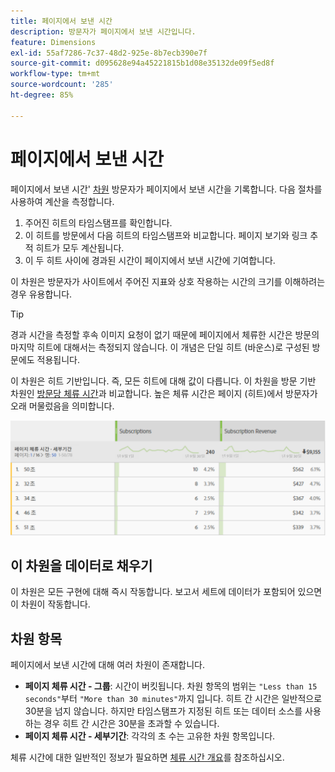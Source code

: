 ```yaml
---
title: 페이지에서 보낸 시간
description: 방문자가 페이지에서 보낸 시간입니다.
feature: Dimensions
exl-id: 55af7286-7c37-48d2-925e-8b7ecb390e7f
source-git-commit: d095628e94a45221815b1d08e35132de09f5ed8f
workflow-type: tm+mt
source-wordcount: '285'
ht-degree: 85%

---
```


# 페이지에서 보낸 시간

페이지에서 보낸 시간&#39; [차원](overview.md) 방문자가 페이지에서 보낸 시간을 기록합니다. 다음 절차를 사용하여 계산을 측정합니다.

1. 주어진 히트의 타임스탬프를 확인합니다.
2. 이 히트를 방문에서 다음 히트의 타임스탬프와 비교합니다. 페이지 보기와 링크 추적 히트가 모두 계산됩니다.
3. 이 두 히트 사이에 경과된 시간이 페이지에서 보낸 시간에 기여합니다.

이 차원은 방문자가 사이트에서 주어진 지표와 상호 작용하는 시간의 크기를 이해하려는 경우 유용합니다.

>[!TIP]
>
>경과 시간을 측정할 후속 이미지 요청이 없기 때문에 페이지에서 체류한 시간은 방문의 마지막 히트에 대해서는 측정되지 않습니다. 이 개념은 단일 히트 (바운스)로 구성된 방문에도 적용됩니다.

이 차원은 히트 기반입니다. 즉, 모든 히트에 대해 값이 다릅니다. 이 차원을 방문 기반 차원인 [방문당 체류 시간](time-spent-per-visit.md)과 비교합니다. 높은 체류 시간은 페이지 (히트)에서 방문자가 오래 머물렀음을 의미합니다.

![페이지에서 보낸 시간](../metrics/assets/time-spent2.png)

## 이 차원을 데이터로 채우기

이 차원은 모든 구현에 대해 즉시 작동합니다. 보고서 세트에 데이터가 포함되어 있으면 이 차원이 작동합니다.

## 차원 항목

페이지에서 보낸 시간에 대해 여러 차원이 존재합니다.

* **페이지 체류 시간 - 그룹**: 시간이 버킷됩니다. 차원 항목의 범위는 `"Less than 15 seconds"`부터 `"More than 30 minutes"`까지 입니다. 히트 간 시간은 일반적으로 30분을 넘지 않습니다. 하지만 타임스탬프가 지정된 히트 또는 데이터 소스를 사용하는 경우 히트 간 시간은 30분을 초과할 수 있습니다.
* **페이지 체류 시간 - 세부기간**: 각각의 초 수는 고유한 차원 항목입니다.

체류 시간에 대한 일반적인 정보가 필요하면 [체류 시간 개요](../metrics/time-spent.md)를 참조하십시오.
